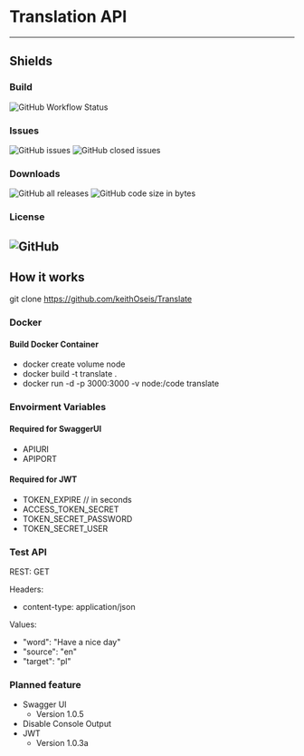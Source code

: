 # Translation API
---
## Shields

### Build
![GitHub Workflow Status](https://img.shields.io/github/workflow/status/keithoseis/translate/Docker%20Image%20CI?style=for-the-badge)
### Issues
![GitHub issues](https://img.shields.io/github/issues-raw/keithoseis/translate?style=for-the-badge)
![GitHub closed issues](https://img.shields.io/github/issues-closed-raw/keithoseis/translate?style=for-the-badge)
### Downloads

![GitHub all releases](https://img.shields.io/github/downloads/keithoseis/translate/total?style=for-the-badge)
![GitHub code size in bytes](https://img.shields.io/github/languages/code-size/keithoseis/translate?style=for-the-badge)
### License

![GitHub](https://img.shields.io/github/license/keithoseis/translate?style=for-the-badge)
---
## How it works
git clone https://github.com/keithOseis/Translate
### Docker 
#### Build Docker Container
- docker create volume node
- docker build -t translate .
- docker run -d -p 3000:3000 -v node:/code translate

### Envoirment Variables
#### Required for SwaggerUI
- APIURI 
- APIPORT
#### Required for JWT
- TOKEN_EXPIRE // in seconds
- ACCESS_TOKEN_SECRET
- TOKEN_SECRET_PASSWORD
- TOKEN_SECRET_USER

### Test API
  REST: GET

  Headers:
   - content-type: application/json  

  Values:
   - "word": "Have a nice day"
   - "source": "en"
   - "target": "pl"



### Planned feature
 - Swagger UI
   - Version 1.0.5
 - Disable Console Output
 - JWT
   - Version 1.0.3a


